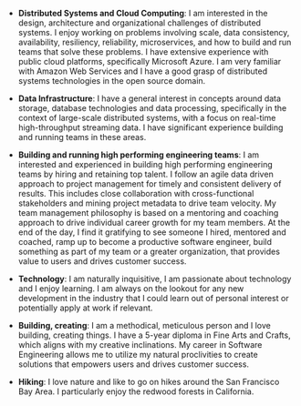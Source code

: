 - **Distributed Systems and Cloud Computing**: I am interested in the design, architecture and organizational challenges of distributed systems. I enjoy working on problems involving scale, data consistency, availability, resiliency, reliability, microservices, and how to build and run teams that solve these problems. I have extensive experience with public cloud platforms, specifically Microsoft Azure. I am very familiar with Amazon Web Services and I have a good grasp of distributed systems technologies in the open source domain.

- **Data Infrastructure**: I have a general interest in concepts around data storage, database technologies and data processing, specifically in the context of large-scale distributed systems, with a focus on real-time high-throughput streaming data. I have significant experience building and running teams in these areas.

- **Building and running high performing engineering teams**: I am interested and experienced in building high performing engineering teams by hiring and retaining top talent. I follow an agile data driven approach to project management for timely and consistent delivery of results. This includes close collaboration with cross-functional stakeholders and mining project metadata to drive team velocity. My team management philosophy is based on a mentoring and coaching approach to drive individual career growth for my team members. At the end of the day, I find it gratifying to see someone I hired, mentored and coached, ramp up to become a productive software engineer, build something as part of my team or a greater organization, that provides value to users and drives customer success.

- **Technology**: I am naturally inquisitive, I am passionate about technology and I enjoy learning. I am always on the lookout for any new development in the industry that I could learn out of personal interest or potentially apply at work if relevant.

- **Building, creating**:  I am a methodical, meticulous person and I love building, creating things. I have a 5-year diploma in Fine Arts and Crafts, which aligns with my creative inclinations. My career in Software Engineering allows me to utilize my natural proclivities to create solutions that empowers users and drives customer success.

- **Hiking**: I love nature and like to go on hikes around the San Francisco Bay Area. I particularly enjoy the redwood forests in California.
